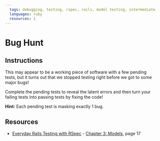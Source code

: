 ```yaml
---
  tags: debugging, testing, rspec, rails, model testing, intermediate
  languages: ruby
  resources: 1
---
```


# Bug Hunt

## Instructions

This may appear to be a working piece of software with a few pending
tests, but it turns out that we stopped testing right before we got to
some major bugs!

Complete the pending tests to reveal the latent errors and then turn
your failing tests into passing tests by fixing the code!

**Hint:** Each pending test is masking exactly 1 bug.

## Resources
* [Everyday Rails Testing with RSpec](http://books.flatironschool.com/books/46) - [Chapter 3: Models](http://books.flatironschool.com/books/46), page 17

